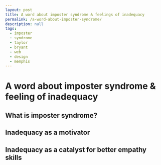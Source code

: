 ```yaml
---
layout: post
title: A word about imposter syndrome & feelings of inadequacy
permalink: /a-word-about-imposter-syndrome/
description: null
tags:
  - imposter
  - syndrome
  - taylor
  - bryant
  - web
  - design
  - memphis
---
```


# A word about imposter syndrome & feeling of inadequacy

## What is imposter syndrome?

## Inadequacy as a motivator

## Inadequacy as a catalyst for better empathy skills



